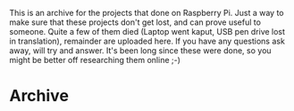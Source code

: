 This is an archive for the projects that done on Raspberry Pi. Just a way to make sure that these projects don't get lost, and can prove useful to someone.
Quite a few of them died (Laptop went kaput, USB pen drive lost in translation), remainder are uploaded here.
If you have any questions ask away, will try and answer. It's been long since these were done, so you might be better off researching them online ;-) 

# Archive
